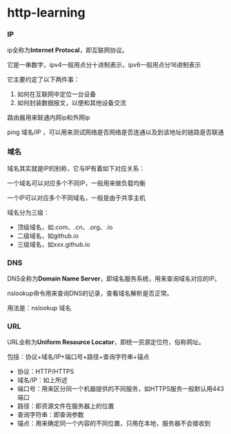 # http-learning

### IP

ip全称为**Internet Protocal**，即互联网协议。

它是一串数字，ipv4一般用点分十进制表示，ipv6一般用点分16进制表示

它主要约定了以下两件事：

1. 如何在互联网中定位一台设备
2. 如何封装数据报文，以便和其他设备交流

路由器用来联通内网ip和外网ip

ping 域名/IP ，可以用来测试网络是否网络是否连通以及到该地址的链路是否联通



### 域名

域名其实就是IP的别称，它与IP有着如下对应关系：

一个域名可以对应多个不同IP，一般用来做负载均衡

一个IP可以对应多个不同域名，一般是由于共享主机

域名分为三级：

- 顶级域名，如.com、.cn、.org、.io
- 二级域名，如github.io
- 三级域名，如xxx.github.io



### DNS

DNS全称为**Domain Name Server**，即域名服务系统，用来查询域名对应的IP。

nslookup命令用来查询DNS的记录，查看域名解析是否正常。

用法是：nslookup 域名



### URL

URL全称为**Uniform Resource Locator**，即统一资源定位符，俗称网址。

包括：协议+域名/IP+端口号+路径+查询字符串+锚点

- 协议：HTTP/HTTPS
- 域名/IP：如上所述
- 端口号：用来区分同一个机器提供的不同服务，如HTTPS服务一般默认用443端口
- 路径：即资源文件在服务器上的位置
- 查询字符串：即查询参数
- 锚点：用来确定同一个内容的不同位置，只用在本地，服务器不会接收到